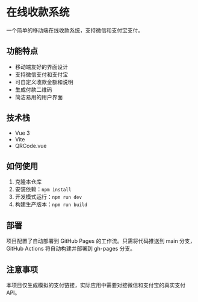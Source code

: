 # 在线收款系统

一个简单的移动端在线收款系统，支持微信和支付宝支付。

## 功能特点

- 移动端友好的界面设计
- 支持微信支付和支付宝
- 可自定义收款金额和说明
- 生成付款二维码
- 简洁易用的用户界面

## 技术栈

- Vue 3
- Vite
- QRCode.vue

## 如何使用

1. 克隆本仓库
2. 安装依赖：`npm install`
3. 开发模式运行：`npm run dev`
4. 构建生产版本：`npm run build`

## 部署

项目配置了自动部署到 GitHub Pages 的工作流。只需将代码推送到 main 分支，GitHub Actions 将自动构建并部署到 gh-pages 分支。

## 注意事项

本项目仅生成模拟的支付链接，实际应用中需要对接微信和支付宝的真实支付 API。 